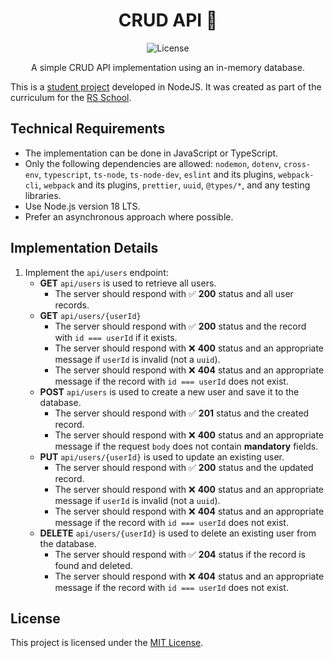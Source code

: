 <h1 align="center">CRUD API 🚀</h1>

<p align="center">
  <img src="https://img.shields.io/badge/license-MIT-blue.svg" alt="License">
</p>

<p align="center">A simple CRUD API implementation using an in-memory database.</p>

This is a [student project](https://github.com/AlreadyBored/nodejs-assignments/blob/main/assignments/crud-api/assignment.md) developed in NodeJS. It was created as part of the curriculum for the [RS School](https://rs.school/).


## Technical Requirements

- The implementation can be done in JavaScript or TypeScript.
- Only the following dependencies are allowed: `nodemon`, `dotenv`, `cross-env`, `typescript`, `ts-node`, `ts-node-dev`, `eslint` and its plugins, `webpack-cli`, `webpack` and its plugins, `prettier`, `uuid`, `@types/*`, and any testing libraries.
- Use Node.js version 18 LTS.
- Prefer an asynchronous approach where possible.

## Implementation Details

1. Implement the `api/users` endpoint:
   - **GET** `api/users` is used to retrieve all users.
     - The server should respond with ✅ **200** status and all user records.
   - **GET** `api/users/{userId}` 
     - The server should respond with ✅ **200** status and the record with `id === userId` if it exists.
     - The server should respond with ❌ **400** status and an appropriate message if `userId` is invalid (not a `uuid`).
     - The server should respond with ❌ **404** status and an appropriate message if the record with `id === userId` does not exist.
   - **POST** `api/users` is used to create a new user and save it to the database.
     - The server should respond with ✅ **201** status and the created record.
     - The server should respond with ❌ **400** status and an appropriate message if the request `body` does not contain **mandatory** fields.
   - **PUT** `api/users/{userId}` is used to update an existing user.
     - The server should respond with ✅ **200** status and the updated record.
     - The server should respond with ❌ **400** status and an appropriate message if `userId` is invalid (not a `uuid`).
     - The server should respond with ❌ **404** status and an appropriate message if the record with `id === userId` does not exist.
   - **DELETE** `api/users/{userId}` is used to delete an existing user from the database.
     - The server should respond with ✅ **204** status if the record is found and deleted.
     - The server should respond with ❌ **404** status and an appropriate message if the record with `id === userId` does not exist.

## License

This project is licensed under the [MIT License](https://opensource.org/licenses/MIT).


